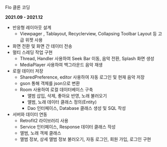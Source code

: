 Flo 클론 코딩

**2021.09 - 2021.12**

- 반응형 레이아웃 설계
    - Viewpager , Tablayout, Recyclerview, Collapsing Toolbar Layout 등 고급 위젯 사용
- 화면 전환 및 화면 간 데이터 전송
- 멀티 스레딩 작업 구현
    - Thread, Handler 사용하여 Seek Bar 이동, 음악 전환, Splash 화면 생성
    - MediaPlayer 사용하여 백그라운드 음악 재생
- 로컬 데이터 저장
    - SharedPreference, editor 사용하여 자동 로그인 및 현재 음악 저장
    - gson 통해 객체를 json으로 변환
    - Room 사용하여 로컬 데이터베이스 구축
        - 앨범 삽입, 삭제, 좋아요 반영, 노래 불러오기
        - 앨범, 노래 데이터 클래스 정의(Entity)
        - Dao 인터페이스, Database 클래스 생성 및 SQL 작성
- 서버와 데이터 연동
    - Retrofit2 라이브러리 사용
    - Service 인터페이스, Response 데이터 클래스 작성
    - 앨범, 노래 객체 클래스
    - 앨범 정보, 상세 앨범 정보 불러오기, 자동 로그인, 회원 가입, 로그인 구현
